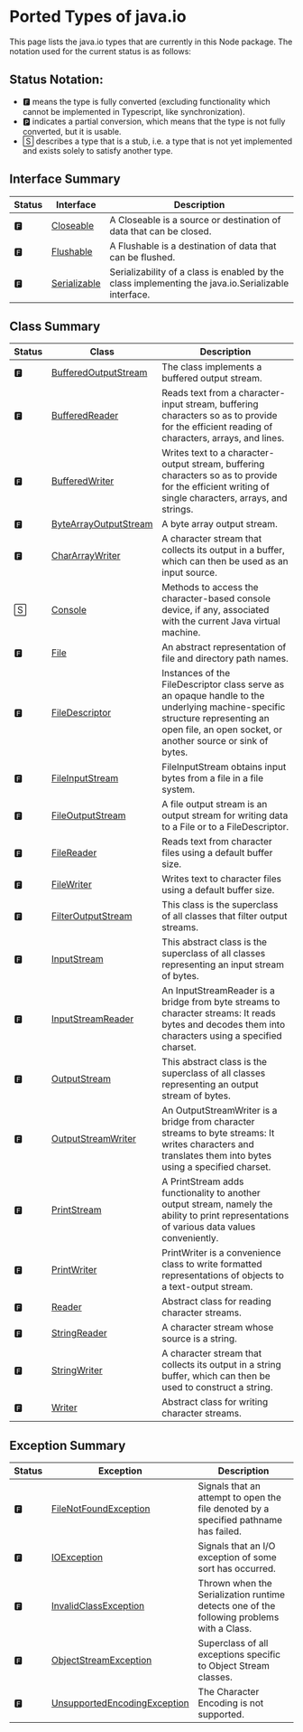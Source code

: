 # Ported Types of java.io

This page lists the java.io types that are currently in this Node package. The notation used for the current status is as follows:

## Status Notation:
- 🅵 means the type is fully converted (excluding functionality which cannot be implemented in Typescript, like synchronization).
- 🅿 indicates a partial conversion, which means that the type is not fully converted, but it is usable.
- 🅂 describes a type that is a stub, i.e. a type that is not yet implemented and exists solely to satisfy another type.

## Interface Summary

|Status|Interface|Description|
|---|---|---|
|🅵|[Closeable](https://docs.oracle.com/en/java/javase/11/docs/api/java.base/java/io/Closeable.html)|A Closeable is a source or destination of data that can be closed.|
|🅵|[Flushable](https://docs.oracle.com/en/java/javase/11/docs/api/java.base/java/io/Flushable.html)|A Flushable is a destination of data that can be flushed.|
|🅵|[Serializable](https://docs.oracle.com/en/java/javase/11/docs/api/java.base/java/io/Serializable.html)|Serializability of a class is enabled by the class implementing the java.io.Serializable interface.

## Class Summary

|Status|Class|Description|
|---|---|---|
|🅵|[BufferedOutputStream](https://docs.oracle.com/en/java/javase/11/docs/api/java.base/java/io/BufferedOutputStream.html)|The class implements a buffered output stream.|
|🅵|[BufferedReader](https://docs.oracle.com/en/java/javase/11/docs/api/java.base/java/io/BufferedReader.html)|Reads text from a character-input stream, buffering characters so as to provide for the efficient reading of characters, arrays, and lines.|
|🅵|[BufferedWriter](https://docs.oracle.com/en/java/javase/11/docs/api/java.base/java/io/BufferedWriter.html)|Writes text to a character-output stream, buffering characters so as to provide for the efficient writing of single characters, arrays, and strings.|
|🅵|[ByteArrayOutputStream](https://docs.oracle.com/en/java/javase/11/docs/api/java.base/java/io/ByteArrayOutputStream.html)|A byte array output stream.|
|🅵|[CharArrayWriter](https://docs.oracle.com/en/java/javase/11/docs/api/java.base/java/io/CharArrayWriter.html)|A character stream that collects its output in a buffer, which can then be used as an input source.|
|🅂|[Console](https://docs.oracle.com/en/java/javase/11/docs/api/java.base/java/io/Console.html)|Methods to access the character-based console device, if any, associated with the current Java virtual machine.|
|🅵|[File](https://docs.oracle.com/en/java/javase/11/docs/api/java.base/java/io/File.html)|An abstract representation of file and directory path names.|
|🅵|[FileDescriptor](https://docs.oracle.com/en/java/javase/11/docs/api/java.base/java/io/FileDescriptor.html)|Instances of the FileDescriptor class serve as an opaque handle to the underlying machine-specific structure representing an open file, an open socket, or another source or sink of bytes.|
|🅵|[FileInputStream](https://docs.oracle.com/en/java/javase/11/docs/api/java.base/java/io/FileInputStream.html)|FileInputStream obtains input bytes from a file in a file system.|
|🅵|[FileOutputStream](https://docs.oracle.com/en/java/javase/11/docs/api/java.base/java/io/FileOutputStream.html)|A file output stream is an output stream for writing data to a File or to a FileDescriptor.|
|🅵|[FileReader](https://docs.oracle.com/en/java/javase/11/docs/api/java.base/java/io/FileReader.html)|Reads text from character files using a default buffer size.|
|🅵|[FileWriter](https://docs.oracle.com/en/java/javase/11/docs/api/java.base/java/io/FileWriter.html)|Writes text to character files using a default buffer size.|
|🅵|[FilterOutputStream](https://docs.oracle.com/en/java/javase/11/docs/api/java.base/java/io/FilterOutputStream.html)|This class is the superclass of all classes that filter output streams.|
|🅵|[InputStream](https://docs.oracle.com/en/java/javase/11/docs/api/java.base/java/io/InputStream.html)|This abstract class is the superclass of all classes representing an input stream of bytes.|
|🅵|[InputStreamReader](https://docs.oracle.com/en/java/javase/11/docs/api/java.base/java/io/InputStreamReader.html)|An InputStreamReader is a bridge from byte streams to character streams: It reads bytes and decodes them into characters using a specified charset.|
|🅵|[OutputStream](https://docs.oracle.com/en/java/javase/11/docs/api/java.base/java/io/OutputStream.html)|This abstract class is the superclass of all classes representing an output stream of bytes.|
|🅵|[OutputStreamWriter](https://docs.oracle.com/en/java/javase/11/docs/api/java.base/java/io/OutputStreamWriter.html)|An OutputStreamWriter is a bridge from character streams to byte streams: It writes characters and translates them into bytes using a specified charset.|
|🅵|[PrintStream](https://docs.oracle.com/en/java/javase/11/docs/api/java.base/java/io/PrintStream.html)|A PrintStream adds functionality to another output stream, namely the ability to print representations of various data values conveniently.|
|🅵|[PrintWriter](https://docs.oracle.com/en/java/javase/11/docs/api/java.base/java/io/PrintWriter.html)|PrintWriter is a convenience class to write formatted representations of objects to a text-output stream.|
|🅵|[Reader](https://docs.oracle.com/en/java/javase/11/docs/api/java.base/java/io/Reader.html)|Abstract class for reading character streams.|
|🅵|[StringReader](https://docs.oracle.com/en/java/javase/11/docs/api/java.base/java/io/StringReader.html)|A character stream whose source is a string.|
|🅵|[StringWriter](https://docs.oracle.com/en/java/javase/11/docs/api/java.base/java/io/StringWriter.html)|A character stream that collects its output in a string buffer, which can then be used to construct a string.|
|🅵|[Writer](https://docs.oracle.com/en/java/javase/11/docs/api/java.base/java/io/Writer.html)|Abstract class for writing character streams.|

## Exception Summary

|Status|Exception|Description|
|---|---|---|
|🅵|[FileNotFoundException](https://docs.oracle.com/en/java/javase/11/docs/api/java.base/java/io/FileNotFoundException.html)|Signals that an attempt to open the file denoted by a specified pathname has failed.|
|🅵|[IOException](https://docs.oracle.com/en/java/javase/11/docs/api/java.base/java/io/IOException.html)|Signals that an I/O exception of some sort has occurred.|
|🅵|[InvalidClassException](https://docs.oracle.com/en/java/javase/11/docs/api/java.base/java/io/InvalidClassException.html)|Thrown when the Serialization runtime detects one of the following problems with a Class.|
|🅵|[ObjectStreamException](https://docs.oracle.com/en/java/javase/11/docs/api/java.base/java/io/ObjectStreamException.html)|Superclass of all exceptions specific to Object Stream classes.|
|🅵|[UnsupportedEncodingException](https://docs.oracle.com/en/java/javase/11/docs/api/java.base/java/io/UnsupportedEncodingException.html)|The Character Encoding is not supported.|
